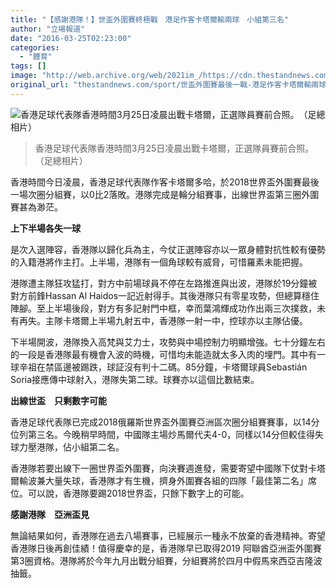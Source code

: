 ```yaml
---
title: "【感謝港隊！】世盃外圍賽終極戰　港足作客卡塔爾輸兩球　小組第三名"
author: "立場報道"
date: "2016-03-25T02:23:00"
categories:
  - "體育"
tags: []
image: "http://web.archive.org/web/2021im_/https://cdn.thestandnews.com/media/photos/cache/aaaaaabbbbb_hYbds_1200x0_tfZLj_1200x0.png"
original_url: "thestandnews.com/sport/世盃外圍賽最後一戰-港足作客卡塔爾輸兩球-小組第三名"
---
```

![香港足球代表隊香港時間3月25日凌晨出戰卡塔爾，正選隊員賽前合照。　（足總相片）](http://web.archive.org/web/2021im_/https://cdn.thestandnews.com/media/photos/cache/aaaaaabbbbb_hYbds_1200x0_tfZLj_1200x0.png)

> 香港足球代表隊香港時間3月25日凌晨出戰卡塔爾，正選隊員賽前合照。　（足總相片）

香港時間今日凌晨，香港足球代表隊作客卡塔爾多哈，於2018世界盃外圍賽最後一場次圈分組賽，以0比2落敗。港隊完成是輪分組賽事，出線世界盃第三圈外圍賽甚為渺茫。

**上下半場各失一球**

是次入選陣容，香港隊以歸化兵為主，今仗正選陣容亦以一眾身體對抗性較有優勢的入籍港將作主打。上半場，港隊有一個角球較有威脅，可惜羅素未能把握。

港隊遭主隊狂攻猛打，對方中前場球員不停在左路推進與出波，港隊於19分鐘被對方前鋒Hassan Al Haidos一記近射得手。其後港隊只有零星攻勢，但總算穩住陣腳。至上半場後段，對方有多記射門中框，幸而葉鴻輝成功作出兩三次撲救，未有再失。主隊卡塔爾上半場九射五中，香港隊一射一中，控球亦以主隊佔優。

下半場開波，港隊換入高梵與艾力士，攻勢與中場控制力明顯增強。七十分鐘左右的一段是香港隊最有機會入波的時機，可惜均未能造就太多入肉的埋門。其中有一球辛祖在禁區邊被踢跌，球証沒有判十二碼。85分鐘，卡塔爾球員Sebastián Soria接應傳中球射入，港隊失第二球。球賽亦以這個比數結束。

**出線世盃　只剩數字可能**

香港足球代表隊已完成2018俄羅斯世界盃外圍賽亞洲區次圈分組賽賽事，以14分位列第三名。今晚稍早時間，中國隊主場炒馬爾代夫4-0，同樣以14分但較佳得失球力壓港隊，佔小組第二名。

香港隊若要出線下一圈世界盃外圍賽，向決賽週進發，需要寄望中國隊下仗對卡塔爾輸波兼大量失球，香港隊才有生機，擠身外圍賽各組的四隊「最佳第二名」席位。可以說，香港隊要踢2018世界盃，只餘下數字上的可能。

**感謝港隊　亞洲盃見**

無論結果如何，香港隊在過去八場賽事，已經展示一種永不放棄的香港精神。寄望香港隊日後再創佳績！值得慶幸的是，香港隊早已取得2019 阿聯酋亞洲盃外圍賽第3圈資格。港隊將於今年九月出戰分組賽，分組賽將於四月中假馬來西亞吉隆波抽籤。